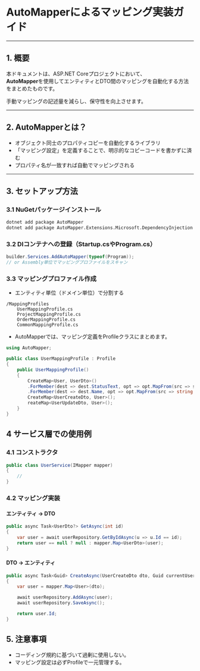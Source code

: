 # AutoMapperによるマッピング実装ガイド

---

## 1. 概要

本ドキュメントは、ASP.NET Coreプロジェクトにおいて、  
**AutoMapper**を使用してエンティティとDTO間のマッピングを自動化する方法をまとめたものです。

手動マッピングの記述量を減らし、保守性を向上させます。

---

## 2. AutoMapperとは？

- オブジェクト同士のプロパティコピーを自動化するライブラリ
- 「マッピング設定」を定義することで、明示的なコピーコードを書かずに済む
- プロパティ名が一致すれば自動でマッピングされる

---

## 3. セットアップ方法

### 3.1 NuGetパッケージインストール

```bash
dotnet add package AutoMapper
dotnet add package AutoMapper.Extensions.Microsoft.DependencyInjection
```

### 3.2  DIコンテナへの登録（Startup.csやProgram.cs）
```csharp
builder.Services.AddAutoMapper(typeof(Program)); 
// or Assembly単位でマッピングプロファイルをスキャン
```

### 3.3 マッピングプロファイル作成
-  エンティティ単位（ドメイン単位）で分割する
```
/MappingProfiles
    UserMappingProfile.cs
    ProjectMappingProfile.cs
    OrderMappingProfile.cs
    CommonMappingProfile.cs

```
- AutoMapperでは、マッピング定義をProfileクラスにまとめます。
```csharp
using AutoMapper;

public class UserMappingProfile : Profile
{
    public UserMappingProfile()
    {
        CreateMap<User, UserDto>()
        .ForMember(dest => dest.StatusText, opt => opt.MapFrom(src => src.IsActive ? "有効" : "無効"))
        .ForMember(dest => dest.Name, opt => opt.MapFrom(src => string.IsNullOrEmpty(src.Name) ? "未設定" : src.Name));
        CreateMap<UserCreateDto, User>();
        reateMap<UserUpdateDto, User>();
    }
}
```

## 4 サービス層での使用例

### 4.1 コンストラクタ

```csharp
public class UserService(IMapper mapper) 
{
    //
}
```

### 4.2 マッピング実装
#### エンティティ → DTO

```csharp
public async Task<UserDto?> GetAsync(int id)
{
    var user = await userRepository.GetByIdAsync(u => u.Id == id);
    return user == null ? null : mapper.Map<UserDto>(user);
}
```

#### DTO → エンティティ

```csharp
public async Task<Guid> CreateAsync(UserCreateDto dto, Guid currentUserId)
{
    var user = mapper.Map<User>(dto);

    await userRepository.AddAsync(user);
    await userRepository.SaveAsync();

    return user.Id;
}
```

## 5. 注意事項
- コーディング規約に基づいて過剰に使用しない。
- マッピング設定は必ずProfileで一元管理する。
